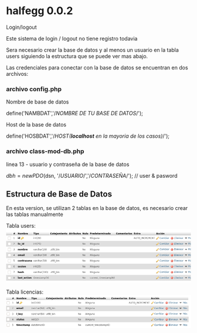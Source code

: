 # halfegg 0.0.2
Login/logout

Este sistema de login / logout no tiene registro todavia

Sera necesario crear la base de datos y al menos un usuario en la tabla users siguiendo la estructura que se puede ver mas abajo. 


Las credenciales para conectar con la base de datos se encuentran en dos archivos:

### archivo config.php

 Nombre de base de  datos

define('NAMBDAT','/*NOMBRE DE TU BASE DE DATOS*/');

 Host de la base de datos
 
define('HOSBDAT','/*HOST(**localhost** en la mayoria de los casos)*/');

### archivo class-mod-db.php

linea 13 - usuario y contraseña de la base de datos

$dbh = new PDO($dsn, '/*USUARIO*/','/*CONTRASEÑA*/'); // user & pasword

## Estructura de Base de Datos
En esta version, se utilizan 2 tablas en la base de datos, es necesario crear las tablas manualmente

Tabla users:
![alt text](halfegg-bd-users.png)

Tabla licencias:
![alt text](halfegg-bd-lic.png)


